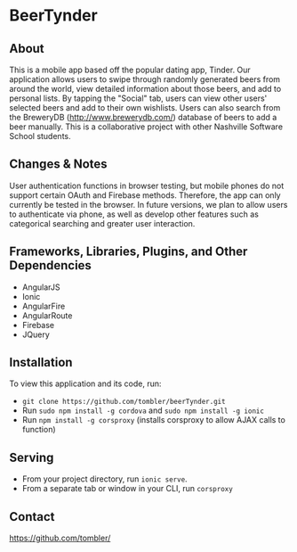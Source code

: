 # BeerTynder

## About

This is a mobile app based off the popular dating app, Tinder. Our application allows users to swipe through randomly generated beers from around the world, view detailed information about those beers, and add to personal lists. By tapping the "Social" tab, users can view other users' selected beers and add to their own wishlists. Users can also search from the BreweryDB (http://www.brewerydb.com/) database of beers to add a beer manually. This is a collaborative project with other Nashville Software School students.

## Changes & Notes

User authentication functions in browser testing, but mobile phones do not support certain OAuth and Firebase methods. Therefore, the app can only currently be tested in the browser. In future versions, we plan to allow users to authenticate via phone, as well as develop other features such as categorical searching and greater user interaction.

## Frameworks, Libraries, Plugins, and Other Dependencies

* AngularJS
* Ionic
* AngularFire
* AngularRoute
* Firebase
* JQuery

## Installation

To view this application and its code, run:

* `git clone https://github.com/tombler/beerTynder.git`
* Run `sudo npm install -g cordova` and `sudo npm install -g ionic`
* Run `npm install -g corsproxy` (installs corsproxy to allow AJAX calls to function)

## Serving

* From your project directory, run `ionic serve`.
* From a separate tab or window in your CLI, run `corsproxy`

## Contact

https://github.com/tombler/


